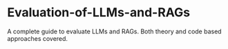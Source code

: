 # Evaluation-of-LLMs-and-RAGs
A complete guide to evaluate LLMs and RAGs. Both theory and code based approaches covered.
